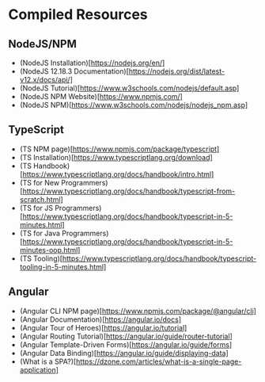 # Compiled Resources

## NodeJS/NPM
- (NodeJS Installation)[https://nodejs.org/en/]
- (NodeJS 12.18.3 Documentation)[https://nodejs.org/dist/latest-v12.x/docs/api/]
- (NodeJS Tutorial)[https://www.w3schools.com/nodejs/default.asp]
- (NodeJS NPM Website)[https://www.npmjs.com/]
- (NodeJS NPM)[https://www.w3schools.com/nodejs/nodejs_npm.asp]

## TypeScript
- (TS NPM page)[https://www.npmjs.com/package/typescript]
- (TS Installation)[https://www.typescriptlang.org/download]
- (TS Handbook)[https://www.typescriptlang.org/docs/handbook/intro.html]
- (TS for New Programmers)[https://www.typescriptlang.org/docs/handbook/typescript-from-scratch.html]
- (TS for JS Programmers)[https://www.typescriptlang.org/docs/handbook/typescript-in-5-minutes.html]
- (TS for Java Programmers)[https://www.typescriptlang.org/docs/handbook/typescript-in-5-minutes-oop.html]
- (TS Tooling)[https://www.typescriptlang.org/docs/handbook/typescript-tooling-in-5-minutes.html]


## Angular
- (Angular CLI NPM page)[https://www.npmjs.com/package/@angular/cli]
- (Angular Documentation)[https://angular.io/docs]
- (Angular Tour of Heroes)[https://angular.io/tutorial]
- (Angular Routing Tutorial)[https://angular.io/guide/router-tutorial]
- (Angular Template-Driven Forms)[https://angular.io/guide/forms]
- (Angular Data Binding)[https://angular.io/guide/displaying-data]
- (What is a SPA?)[https://dzone.com/articles/what-is-a-single-page-application]


